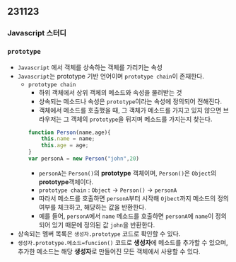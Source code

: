 ## 231123
### Javascript 스터디

### `prototype`
- `Javascript` 에서 객체를 상속하는 객체를 가리키는 속성
- `Javascript`는 prototype 기반 언어이며 `prototype chain`이 존재한다.
    * `prototype chain`
        - 하위 객체에서 상위 객체의 메소드와 속성을 물려받는 것
        - 상속되는 메소드나 속성은 `prototype`이라는 속성에 정의되어 전해진다.
        - 객체에서 메소드를 호출했을 때, 그 객체가 메소드를 가지고 있지 않으면 브라우저는 그 객체의 `prototype`을 뒤지며 메소드를 가지는지 찾는다.
        ```js
        function Person(name,age){
            this.name = name;
            this.age = age;
        }
        var personA = new Person("john",20)
        ```
        - `personA`는 `Person()`의 **prototype** 객체이며, `Person()`은 `Object`의 **prototype**객체이다.
        - `prototype chain` : `Object` -> `Person()` -> `personA`
        - 따라서 메소드를 호출하면 `personA`부터 시작해 `Ojbect`까지 메소드의 정의여부를 체크하고, 해당하는 값을 반환한다.
        - 예를 들어, `personA`에서 `name` 메소드를 호출하면 `personA`에 `name`이 정의되어 있기 때문에 정의된 값 `john`을 반환한다.
- 상속되는 멤버 목록은 `생성자.prototype` 코드로 확인할 수 있다.
- `생성자.prototype.메소드=funcion()` 코드로 **생성자**에 메소드를 추가할 수 있으며, 추가한 메소드는 해당 **생성자**로 만들어진 모든 객체에서 사용할 수 있다.